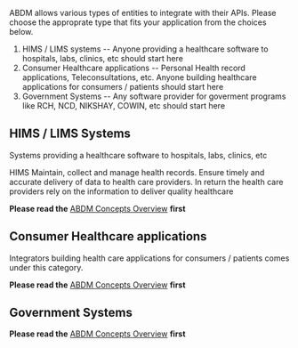 ABDM allows various types of entities to integrate with their APIs. Please choose the approprate type that fits your application from the choices below.

1. HIMS / LIMS systems -- Anyone providing a healthcare software to hospitals, labs, clinics, etc should start here
2. Consumer Healthcare applications -- Personal Health record applications, Teleconsultations, etc. Anyone building healthcare applications for consumers / patients should start here
3. Government Systems -- Any software provider for goverment programs like RCH, NCD, NIKSHAY, COWIN, etc should start here

## HIMS / LIMS Systems
Systems providing a healthcare software to hospitals, labs, clinics, etc

HIMS Maintain, collect and manage health records. Ensure timely and accurate delivery of data to health care providers. 
In return the health care providers rely on the information to deliver quality healthcare


**Please read the** [ABDM Concepts Overview](ABDM_Concepts_Overview.md) **first**



## Consumer Healthcare applications

Integrators building health care applications for consumers / patients comes under this category.


**Please read the** [ABDM Concepts Overview](ABDM_Concepts_Overview.md) **first**

## Government Systems



**Please read the** [ABDM Concepts Overview](ABDM_Concepts_Overview.md) **first**


